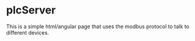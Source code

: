 # plcServer
This is a simple html/angular page that uses the modbus protocol to talk to different devices.
